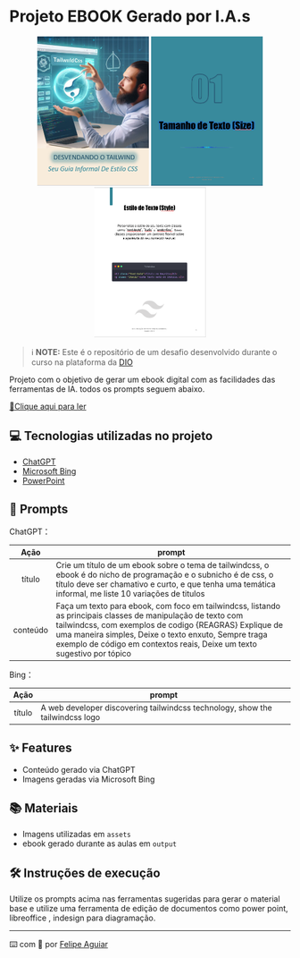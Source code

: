 # Projeto EBOOK Gerado por I.A.s

<p align="center">
<img 
    src="./assets/capa-ebook.png"
    width="200"  
/>
<img 
    src="./assets/pagina-capitulo.png"
    width="200"  
/>
<img 
    src="./assets/logo-pagina.png"
    width="200"  
/>
</p>


 > ℹ️ **NOTE:** Este é o repositório de um desafio desenvolvido durante o curso na plataforma da [DIO](https://dio.me)

Projeto com o objetivo de gerar um ebook digital com as facilidades das ferramentas de IA. todos os prompts
seguem abaixo.

<a href="https://github.com/danielfelix45/prompts-for-creating-an-ebook/blob/master/output/ebook%20-%20tailwindcss(manipula%C3%A7%C3%A3o%20de%20texto).pdf" title="View PDF now"> 📕Clique aqui para ler</a>

## 💻 Tecnologias utilizadas no projeto

- [ChatGPT](https://chat.openai.com/) 
- [Microsoft Bing](https://www.bing.com/images/create)
- [PowerPoint](https://www.microsoft.com/en/microsoft-365/powerpoint)

## 🧠 Prompts


ChatGPT：

|   Ação   | prompt                                                                                                                                                                                                                                                                         |
| :------: | ------------------------------------------------------------------------------------------------------------------------------------------------------------------------------------------------------------------------------------------------------------------------------ |
|  título  | Crie um título de um ebook sobre o tema de tailwindcss, o ebook é do nicho de programação e o subnicho é de css, o título deve ser chamativo e curto, e que tenha uma temática informal, me liste 10 variações de titulos                                                        |
| conteúdo | Faça um texto para ebook, com foco em tailwindcss, listando as principais classes de  manipulação de texto com tailwindcss, com exemplos de codigo {REAGRAS} Explique de uma maneira simples, Deixe o texto enxuto, Sempre traga exemplo de código em contextos reais, Deixe um texto sugestivo por tópico |


Bing：

|  Ação  | prompt                                                                                 |
| :----: | -------------------------------------------------------------------------------------- |
| título | A web developer discovering tailwindcss technology, show the tailwindcss logo |

## ✨ Features

- Conteúdo gerado via ChatGPT
- Imagens geradas via Microsoft Bing

## 📚 Materiais

- Imagens utilizadas em `assets`
- ebook gerado durante as aulas em `output`

## 🛠️ Instruções de execução

Utilize os prompts acima nas ferramentas sugeridas para gerar o material base e utilize uma ferramenta de edição de documentos como power point, libreoffice , indesign para diagramação.

---

⌨️ com 💜 por [Felipe Aguiar](https://github.com/felipeAguiarCode)